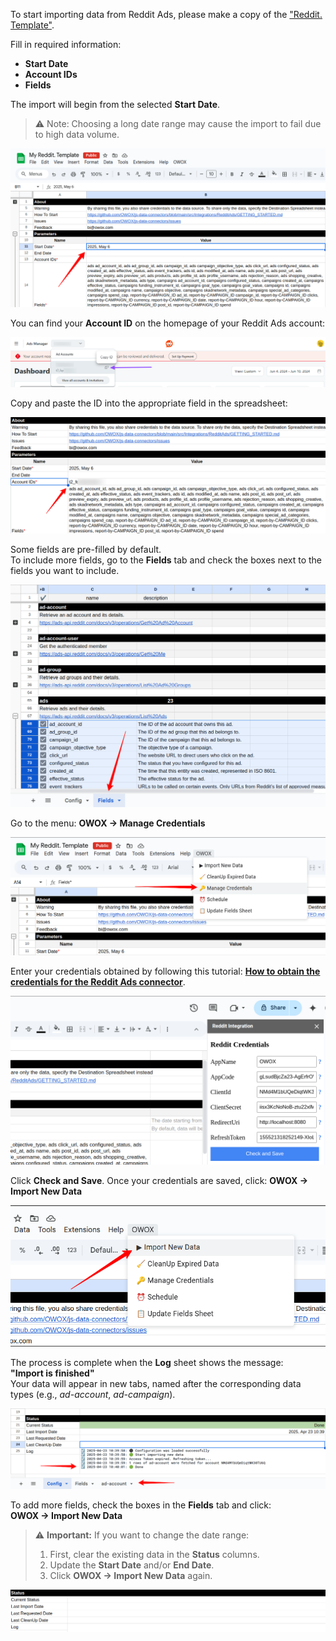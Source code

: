 To start importing data from Reddit Ads, please make a copy of the ["Reddit. Template"](https://docs.google.com/spreadsheets/d/1QCzmcLhcGcXQ8PxU-1rfJ2kQ9wiDh-_Hf8r6EWhVTCQ/copy).

Fill in required information:
- **Start Date**
- **Account IDs**
- **Fields**

The import will begin from the selected **Start Date**.  
> ⚠️ Note: Choosing a long date range may cause the import to fail due to high data volume.

![Reddit Start Date](/src/Integrations/RedditAds/res/reddit_startdate.png)

You can find your **Account ID** on the homepage of your Reddit Ads account:

![Reddit Account ID](/src/Integrations/RedditAds/res/reddit_accountid.png)

Copy and paste the ID into the appropriate field in the spreadsheet:

![Account ID](/src/Integrations/RedditAds/res/reddit_pasteid.png)

Some fields are pre-filled by default.  
To include more fields, go to the **Fields** tab and check the boxes next to the fields you want to include.

![Reddit Fileds](/src/Integrations/RedditAds/res/reddit_fields.png)

Go to the menu: **OWOX → Manage Credentials**

![Reddit Credentials](/src/Integrations/RedditAds/res/reddit_credentials.png)

Enter your credentials obtained by following this tutorial: [**How to obtain the credentials for the Reddit Ads connector**](https://github.com/OWOX/js-data-connectors/blob/main/src/Integrations/RedditAds/CREDENTIALS.md).

![Reddit Token](/src/Integrations/RedditAds/res/reddit_tokens.png)

Click **Check and Save**. Once your credentials are saved, click: **OWOX → Import New Data**

![Reddit Import Data](/src/Integrations/RedditAds/res/reddit_import.png)

The process is complete when the **Log** sheet shows the message:  
**"Import is finished"**  
Your data will appear in new tabs, named after the corresponding data types (e.g., *ad-account*, *ad-campaign*).

![Reddit Finished](/src/Integrations/RedditAds/res/reddit_success.png)

To add more fields, check the boxes in the **Fields** tab and click:  
**OWOX → Import New Data**

> ⚠️ **Important:** If you want to change the date range:
> 1. First, clear the existing data in the **Status** columns.
> 2. Update the **Start Date** and/or **End Date**.
> 3. Click **OWOX → Import New Data** again.

![Reddit Clear](/src/Integrations/RedditAds/res/reddit_clear.png)